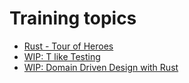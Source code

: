 # Training topics
* [Rust - Tour of Heroes](https://github.com/Geigerkind/rust-schulung/tree/master/rust)
* [WIP: T like Testing](https://github.com/Geigerkind/rust-schulung/tree/master/t_like_testing)
* [WIP: Domain Driven Design with Rust](https://github.com/Geigerkind/rust-schulung/tree/master/ddd_in_rust)